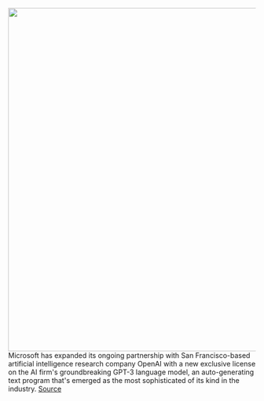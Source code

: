 <img src='https://cdn.vox-cdn.com/thumbor/AGKI3dyXFRHdSRCHfhtgMkj8MqY=/0x0:2040x1360/1200x800/filters:focal(857x517:1183x843)/cdn.vox-cdn.com/uploads/chorus_image/image/67451151/acastro_180226_0001.0.jpg' width='700px' /><br/>
Microsoft has expanded its ongoing partnership with San Francisco-based artificial intelligence research company OpenAI with a new exclusive license on the AI firm's groundbreaking GPT-3 language model, an auto-generating text program that's emerged as the most sophisticated of its kind in the industry.
<a href='https://www.theverge.com/2020/9/22/21451283/microsoft-openai-gpt-3-exclusive-license-ai-language-research'> Source <a/>